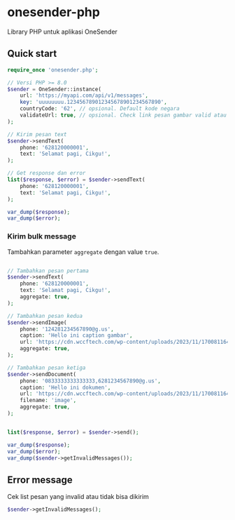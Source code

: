 # onesender-php
Library PHP untuk aplikasi OneSender


## Quick start

```PHP
require_once 'onesender.php';

// Versi PHP >= 8.0
$sender = OneSender::instance(
    url: 'https://myapi.com/api/v1/messages',
    key: 'uuuuuuuu.123456789012345678901234567890',
    countryCode: '62', // opsional. Default kode negara
    validateUrl: true, // opsional. Check link pesan gambar valid atau tidak
);

// Kirim pesan text
$sender->sendText(
    phone: '628120000001',
    text: 'Selamat pagi, Cikgu!',
);

// Get response dan error
list($response, $error) = $sender->sendText(
    phone: '628120000001',
    text: 'Selamat pagi, Cikgu!',
);

var_dump($response);
var_dump($error);
```

### Kirim bulk message

Tambahkan parameter `aggregate` dengan value `true`.

```PHP

// Tambahkan pesan pertama
$sender->sendText(
    phone: '628120000001',
    text: 'Selamat pagi, Cikgu!',
    aggregate: true,
);

// Tambahkan pesan kedua
$sender->sendImage(
    phone: '124281234567890@g.us',
    caption: 'Hello ini caption gambar',
    url: 'https://cdn.wccftech.com/wp-content/uploads/2023/11/1700811649860-1-728x380.jpeg',
    aggregate: true,
);

// Tambahkan pesan ketiga
$sender->sendDocument(
    phone: '0833333333333333,6281234567890@g.us',
    caption: 'Hello ini dokumen',
    url: 'https://cdn.wccftech.com/wp-content/uploads/2023/11/1700811649860-1-728x380.jpeg',
    filename: 'image',
    aggregate: true,
);


list($response, $error) = $sender->send();

var_dump($response);
var_dump($error);
var_dump($sender->getInvalidMessages());
```

## Error message
Cek list pesan yang invalid atau tidak bisa dikirim

```PHP
$sender->getInvalidMessages();
```
